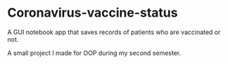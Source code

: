 # Coronavirus-vaccine-status
A GUI notebook app that saves records of patients who are vaccinated or not.

A small project I made for OOP during my second semester.
